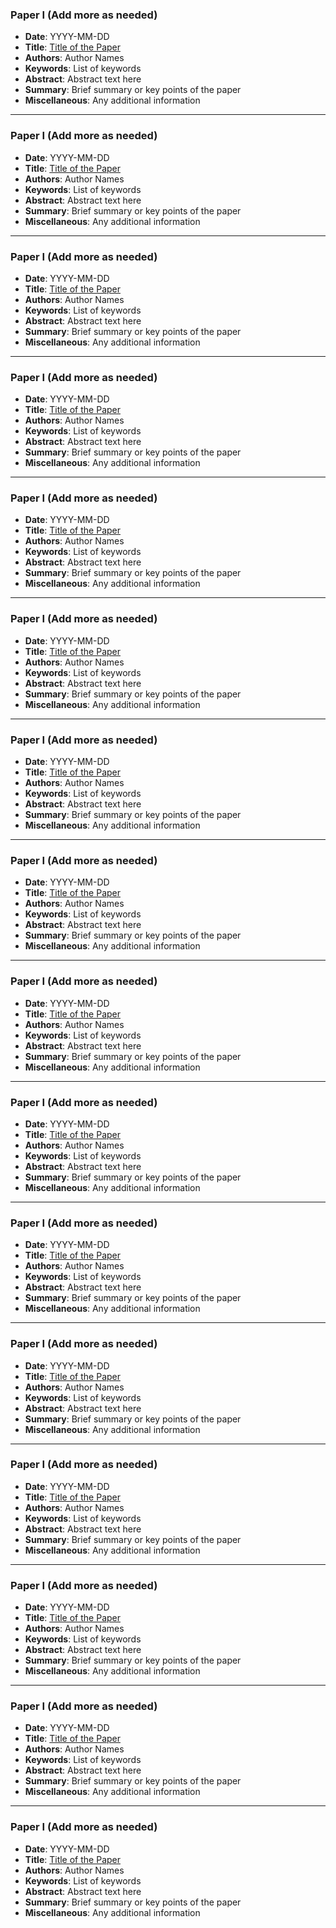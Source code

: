 ### Paper I (Add more as needed)
- **Date**: YYYY-MM-DD
- **Title**: [Title of the Paper](link)
- **Authors**: Author Names
- **Keywords**: List of keywords
- **Abstract**: Abstract text here
- **Summary**: Brief summary or key points of the paper
- **Miscellaneous**: Any additional information
---

### Paper I (Add more as needed)
- **Date**: YYYY-MM-DD
- **Title**: [Title of the Paper](link)
- **Authors**: Author Names
- **Keywords**: List of keywords
- **Abstract**: Abstract text here
- **Summary**: Brief summary or key points of the paper
- **Miscellaneous**: Any additional information
---

### Paper I (Add more as needed)
- **Date**: YYYY-MM-DD
- **Title**: [Title of the Paper](link)
- **Authors**: Author Names
- **Keywords**: List of keywords
- **Abstract**: Abstract text here
- **Summary**: Brief summary or key points of the paper
- **Miscellaneous**: Any additional information
---

### Paper I (Add more as needed)
- **Date**: YYYY-MM-DD
- **Title**: [Title of the Paper](link)
- **Authors**: Author Names
- **Keywords**: List of keywords
- **Abstract**: Abstract text here
- **Summary**: Brief summary or key points of the paper
- **Miscellaneous**: Any additional information
---

### Paper I (Add more as needed)
- **Date**: YYYY-MM-DD
- **Title**: [Title of the Paper](link)
- **Authors**: Author Names
- **Keywords**: List of keywords
- **Abstract**: Abstract text here
- **Summary**: Brief summary or key points of the paper
- **Miscellaneous**: Any additional information
---

### Paper I (Add more as needed)
- **Date**: YYYY-MM-DD
- **Title**: [Title of the Paper](link)
- **Authors**: Author Names
- **Keywords**: List of keywords
- **Abstract**: Abstract text here
- **Summary**: Brief summary or key points of the paper
- **Miscellaneous**: Any additional information
---

### Paper I (Add more as needed)
- **Date**: YYYY-MM-DD
- **Title**: [Title of the Paper](link)
- **Authors**: Author Names
- **Keywords**: List of keywords
- **Abstract**: Abstract text here
- **Summary**: Brief summary or key points of the paper
- **Miscellaneous**: Any additional information
---

### Paper I (Add more as needed)
- **Date**: YYYY-MM-DD
- **Title**: [Title of the Paper](link)
- **Authors**: Author Names
- **Keywords**: List of keywords
- **Abstract**: Abstract text here
- **Summary**: Brief summary or key points of the paper
- **Miscellaneous**: Any additional information
---

### Paper I (Add more as needed)
- **Date**: YYYY-MM-DD
- **Title**: [Title of the Paper](link)
- **Authors**: Author Names
- **Keywords**: List of keywords
- **Abstract**: Abstract text here
- **Summary**: Brief summary or key points of the paper
- **Miscellaneous**: Any additional information
---

### Paper I (Add more as needed)
- **Date**: YYYY-MM-DD
- **Title**: [Title of the Paper](link)
- **Authors**: Author Names
- **Keywords**: List of keywords
- **Abstract**: Abstract text here
- **Summary**: Brief summary or key points of the paper
- **Miscellaneous**: Any additional information
---

### Paper I (Add more as needed)
- **Date**: YYYY-MM-DD
- **Title**: [Title of the Paper](link)
- **Authors**: Author Names
- **Keywords**: List of keywords
- **Abstract**: Abstract text here
- **Summary**: Brief summary or key points of the paper
- **Miscellaneous**: Any additional information
---

### Paper I (Add more as needed)
- **Date**: YYYY-MM-DD
- **Title**: [Title of the Paper](link)
- **Authors**: Author Names
- **Keywords**: List of keywords
- **Abstract**: Abstract text here
- **Summary**: Brief summary or key points of the paper
- **Miscellaneous**: Any additional information
---

### Paper I (Add more as needed)
- **Date**: YYYY-MM-DD
- **Title**: [Title of the Paper](link)
- **Authors**: Author Names
- **Keywords**: List of keywords
- **Abstract**: Abstract text here
- **Summary**: Brief summary or key points of the paper
- **Miscellaneous**: Any additional information
---

### Paper I (Add more as needed)
- **Date**: YYYY-MM-DD
- **Title**: [Title of the Paper](link)
- **Authors**: Author Names
- **Keywords**: List of keywords
- **Abstract**: Abstract text here
- **Summary**: Brief summary or key points of the paper
- **Miscellaneous**: Any additional information
---

### Paper I (Add more as needed)
- **Date**: YYYY-MM-DD
- **Title**: [Title of the Paper](link)
- **Authors**: Author Names
- **Keywords**: List of keywords
- **Abstract**: Abstract text here
- **Summary**: Brief summary or key points of the paper
- **Miscellaneous**: Any additional information
---

### Paper I (Add more as needed)
- **Date**: YYYY-MM-DD
- **Title**: [Title of the Paper](link)
- **Authors**: Author Names
- **Keywords**: List of keywords
- **Abstract**: Abstract text here
- **Summary**: Brief summary or key points of the paper
- **Miscellaneous**: Any additional information

